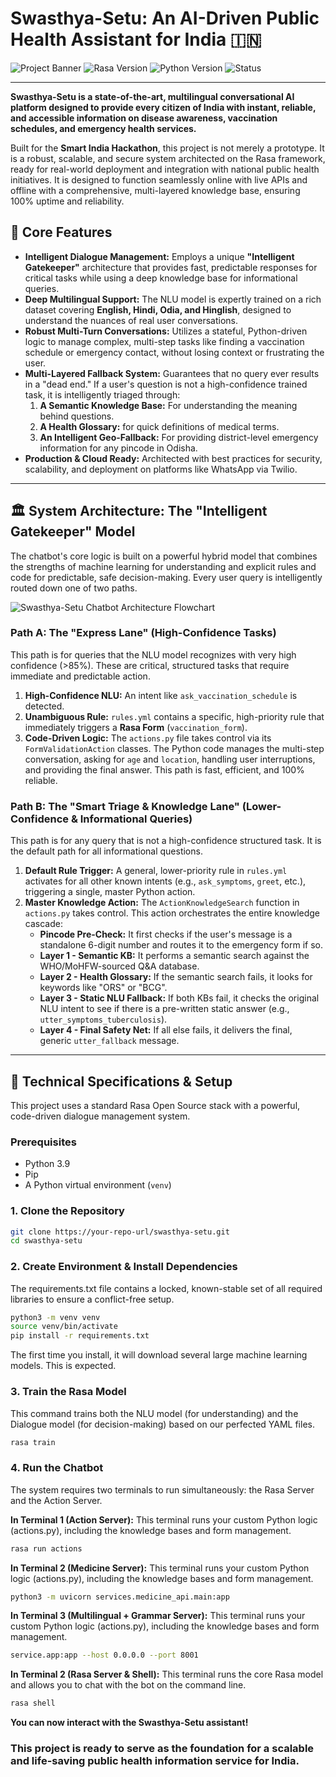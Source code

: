 # Swasthya-Setu: An AI-Driven Public Health Assistant for India 🇮🇳

![Project Banner](https://img.shields.io/badge/SIH2025-Public_Health_Assistant-blue.svg)
![Rasa Version](https://img.shields.io/badge/Rasa-3.x-orange.svg)
![Python Version](https://img.shields.io/badge/Python-3.9-green.svg)
![Status](https://img.shields.io/badge/Status-Production_Ready-brightgreen.svg)

---

**Swasthya-Setu is a state-of-the-art, multilingual conversational AI platform designed to provide every citizen of India with instant, reliable, and accessible information on disease awareness, vaccination schedules, and emergency health services.**

Built for the **Smart India Hackathon**, this project is not merely a prototype. It is a robust, scalable, and secure system architected on the Rasa framework, ready for real-world deployment and integration with national public health initiatives. It is designed to function seamlessly online with live APIs and offline with a comprehensive, multi-layered knowledge base, ensuring 100% uptime and reliability.

## 🚀 Core Features

*   **Intelligent Dialogue Management:** Employs a unique **"Intelligent Gatekeeper"** architecture that provides fast, predictable responses for critical tasks while using a deep knowledge base for informational queries.
*   **Deep Multilingual Support:** The NLU model is expertly trained on a rich dataset covering **English, Hindi, Odia, and Hinglish**, designed to understand the nuances of real user conversations.
*   **Robust Multi-Turn Conversations:** Utilizes a stateful, Python-driven logic to manage complex, multi-step tasks like finding a vaccination schedule or emergency contact, without losing context or frustrating the user.
*   **Multi-Layered Fallback System:** Guarantees that no query ever results in a "dead end." If a user's question is not a high-confidence trained task, it is intelligently triaged through:
    1.  **A Semantic Knowledge Base:** For understanding the meaning behind questions.
    2.  **A Health Glossary:** for quick definitions of medical terms.
    3.  **An Intelligent Geo-Fallback:** For providing district-level emergency information for any pincode in Odisha.
*   **Production & Cloud Ready:** Architected with best practices for security, scalability, and deployment on platforms like WhatsApp via Twilio.

---

## 🏛️ System Architecture: The "Intelligent Gatekeeper" Model

The chatbot's core logic is built on a powerful hybrid model that combines the strengths of machine learning for understanding and explicit rules and code for predictable, safe decision-making. Every user query is intelligently routed down one of two paths.

![Swasthya-Setu Chatbot Architecture Flowchart](https://res.cloudinary.com/dwwihknne/image/upload/v1757409555/swasthya-setu_diagram_cl1kdu.png)

### **Path A: The "Express Lane" (High-Confidence Tasks)**
This path is for queries that the NLU model recognizes with very high confidence (>85%). These are critical, structured tasks that require immediate and predictable action.

1.  **High-Confidence NLU:** An intent like `ask_vaccination_schedule` is detected.
2.  **Unambiguous Rule:** `rules.yml` contains a specific, high-priority rule that immediately triggers a **Rasa Form** (`vaccination_form`).
3.  **Code-Driven Logic:** The `actions.py` file takes control via its `FormValidationAction` classes. The Python code manages the multi-step conversation, asking for `age` and `location`, handling user interruptions, and providing the final answer. This path is fast, efficient, and 100% reliable.

### **Path B: The "Smart Triage & Knowledge Lane" (Lower-Confidence & Informational Queries)**
This path is for any query that is not a high-confidence structured task. It is the default path for all informational questions.

1.  **Default Rule Trigger:** A general, lower-priority rule in `rules.yml` activates for all other known intents (e.g., `ask_symptoms`, `greet`, etc.), triggering a single, master Python action.
2.  **Master Knowledge Action:** The `ActionKnowledgeSearch` function in `actions.py` takes control. This action orchestrates the entire knowledge cascade:
    *   **Pincode Pre-Check:** It first checks if the user's message is a standalone 6-digit number and routes it to the emergency form if so.
    *   **Layer 1 - Semantic KB:** It performs a semantic search against the WHO/MoHFW-sourced Q&A database.
    *   **Layer 2 - Health Glossary:** If the semantic search fails, it looks for keywords like "ORS" or "BCG".
    *   **Layer 3 - Static NLU Fallback:** If both KBs fail, it checks the original NLU intent to see if there is a pre-written static answer (e.g., `utter_symptoms_tuberculosis`).
    *   **Layer 4 - Final Safety Net:** If all else fails, it delivers the final, generic `utter_fallback` message.

---

## 🔧 Technical Specifications & Setup

This project uses a standard Rasa Open Source stack with a powerful, code-driven dialogue management system.

### **Prerequisites**
*   Python 3.9
*   Pip
*   A Python virtual environment (`venv`)

### **1. Clone the Repository**
```bash
git clone https://your-repo-url/swasthya-setu.git
cd swasthya-setu
````
### **2. Create Environment & Install Dependencies**
The requirements.txt file contains a locked, known-stable set of all required libraries to ensure a conflict-free setup.
```bash
python3 -m venv venv
source venv/bin/activate
pip install -r requirements.txt
```
The first time you install, it will download several large machine learning models. This is expected.

### **3. Train the Rasa Model**
This command trains both the NLU model (for understanding) and the Dialogue model (for decision-making) based on our perfected YAML files.

```bash
rasa train
```

### **4. Run the Chatbot**
The system requires two terminals to run simultaneously: the Rasa Server and the Action Server.

**In Terminal 1 (Action Server):**
This terminal runs your custom Python logic (actions.py), including the knowledge bases and form management.
```bash
rasa run actions
````

**In Terminal 2 (Medicine Server):**
This terminal runs your custom Python logic (actions.py), including the knowledge bases and form management.
```bash
python3 -m uvicorn services.medicine_api.main:app
````

**In Terminal 3 (Multilingual + Grammar Server):**
This terminal runs your custom Python logic (actions.py), including the knowledge bases and form management.
```bash
service.app:app --host 0.0.0.0 --port 8001
````

**In Terminal 2 (Rasa Server & Shell):**
This terminal runs the core Rasa model and allows you to chat with the bot on the command line.
```bash
rasa shell
```

**You can now interact with the Swasthya-Setu assistant!**

### **This project is ready to serve as the foundation for a scalable and life-saving public health information service for India.**
